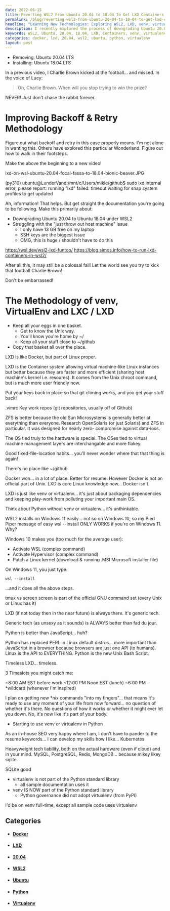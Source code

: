 ```yaml
---
date: 2022-06-15
title: Reverting WSL2 From Ubuntu 20.04 to 18.04 To Get LXD Containers Working
permalink: /blog/reverting-wsl2-from-ubuntu-20-04-to-18-04-to-get-lxd-containers-working/
headline: "Learning New Technologies: Exploring WSL2, LXD, venv, virtualenv, tmux, screen, and Python"
description: I recently explored the process of downgrading Ubuntu 20.04 to 18.04 under WSL2, as well as concepts such as LXD, venv, virtualenv, tmux, screen, and Python. I discussed the importance of good fixed-file-location habits, and how LXD is similar to venv/virtualenv in terms of packaging dependencies. I also compared Docker and LXD. To further my learning, I am dedicating my lunch break and free time to
keywords: WSL2, Ubuntu, 20.04, 18.04, LXD, Containers, venv, virtualenv, tmux, screen, Python, Good Habits, Packaging Dependencies, Docker, \*nix Commands, venv, virtualenv, Python, In-House SEO, Kubernetes, MySQL, PostgreSQL, Redis, MongoDB, Virtualenv, Python Standard Library
categories: docker, lxd, 20.04, wsl2, ubuntu, python, virtualenv
layout: post
---
```


- Removing: Ubuntu 20.04 LTS
- Installing: Ubuntu 18.04 LTS

In a previous video, I Charlie Brown kicked at the football... and missed. In
the voice of Lucy:

> Oh, Charlie Brown. When will you stop trying to win the prize?

NEVER! Just don't chase the rabbit forever.

# Improving Backoff & Retry Methodology

Figure out what backoff and retry in this case properly means. I'm not alone in
wanting this. Others have explored this particular Wonderland. Figure out how
to walk in their footsteps.

Make the above the beginning to a new video!

lxd-on-wsl-ubuntu-20.04-focal-fassa-to-18.04-bionic-beaver.JPG

(py310) ubuntu@LunderVand:/mnt/c/Users/mikle/github$ sudo lxd internal error,
please report: running "lxd" failed: timeout waiting for snap system profiles
to get updated

Ah, information! That helps. But get straight the documentation you're going to
be following. Make this primarily about:

- Downgrading Ubuntu 20.04 to Ubuntu 18.04 under WSL2
- Struggling with the "just throw out host machine" issue
  - I only have 13 GB free on my laptop
  - SSH keys are the biggest issue
  - OMG, this is huge / shouldn't have to do this

https://wsl.dev/wsl2-lxd-funtoo/
https://blog.simos.info/how-to-run-lxd-containers-in-wsl2/

After all this, it may still be a colossal fail! Let the world see you try to
kick that football Charlie Brown!

Don't be embarrassed!

# The Methodology of venv, VirtualEnv and LXC / LXD

- Keep all your eggs in one basket.
  - Get to know the Unix way.
  - You'll know you're home by ~/
  - Keep all your stuff close to ~/github
- Copy that basket all over the place.

LXD is like Docker, but part of Linux proper.

LXD is the Container system allowing virtual machine-like Linux instances but
better because they are faster and more efficient (sharing host machine's
kernel i.e. resoures). It comes from the Unix chroot command, but is much more
user friendly now.

Put your keys back in place so that git cloning works, and you get your stuff
back!

.vimrc
Key work repos (git repositories,
usually off of Github)

ZFS is better because the old Sun Microsystems is generally better at
everything than everyone.  Research OpenSolaris (or just Solaris) and ZFS in
particular. It was designed for nearly zero- compromise against data-loss.

The OS tied truly to the hardware is special.  The OSes tied to virtual machine
management layers are interchangable and more flakey.

Good fixed-file-location habits... you'll never
wonder where that that thing is again!

There's no place like ~/github

Docker won... in a lot of place. Better for resume.
However Docker is not an official part of Unix.
LXD is core Linux knowledge now... Docker isn't.

LXD is just like venv or virtualenv... it's just about packaging dependencies
and keeping play-work from polluting your important main OS.

Think about Python without venv or virtualenv... it's unthinkable.

WSL2 installs on Windows 11 easily... not so on Windows 10, so my Pied Piper
message of easy wsl --install ONLY WORKS if you're on Windows 11. Why?

Windows 10 makes you (too much for the average user):

- Activate WSL (complex command)
- Activate Hypervisor (complex command)
- Patch a Linux kernel (download & running .MSI Microsoft installer file)

On Windows 11, you just type:

    wsl --install

...and it does all the above steps.

tmux vs screen
screen is part of the official GNU command set (every Unix or Linux has it)

LXD (if not today then in the near future) is always there. It's generic tech.

Generic tech (as unsexy as it sounds) is ALWAYS better than fad du jour.

Python is better than JavaScript... huh?

Python has replaced PERL in Linux default distros... more important than
JavaScript in a browser because browsers are just one API (to humans). Linux is
the API to EVERYTHING. Python is the new Unix Bash Script.

Timeless
LXD... timeless.

3 Timeslots you might catch me:

~8:00 AM EST before work
~12:00 PM Noon EST (lunch)
~6:00 PM - \*wildcard (whenever I'm inspired)

I plan on getting new \*nix commands "into my fingers"... that means it's ready
to use any moment of your life from now forward... no question of whether it's
there. No questions of how it works or whether it might ever let you down. No,
it's now like it's part of your body.

- Starting to use venv or virtualenv in Python

As an in-house SEO very happy where I am, I don't have to pander to the resume
keywords... I can develop my skills how I like... Kubernetes

Heavyweight tech liability, both on the actual hardware (even if cloud) and in
your mind. MySQL, PostgreSQL, Redis, MongoDB... because mikey likey sqlite.

SQLite good

- virtualenv is not part of the Python standard library
  - all sample documentation uses it
- venv IS NOW part of the Python standard library
  - Python governance did not adopt virtualenv (from PyPI)

I'd be on venv full-time, except all sample code uses virtualenv


## Categories

<ul>
<li><h4><a href='/docker/'>Docker</a></h4></li>
<li><h4><a href='/lxd/'>LXD</a></h4></li>
<li><h4><a href='/20-04/'>20.04</a></h4></li>
<li><h4><a href='/wsl2/'>WSL2</a></h4></li>
<li><h4><a href='/ubuntu/'>Ubuntu</a></h4></li>
<li><h4><a href='/python/'>Python</a></h4></li>
<li><h4><a href='/virtualenv/'>Virtualenv</a></h4></li></ul>